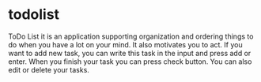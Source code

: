 # todolist
ToDo List it is an application supporting organization and ordering things to do when you have a lot on your mind. It also motivates you to act.
If you want to add new task, you can write this task in the input and press add or enter. When you finish your task you can press check button. You can also edit or delete your tasks.
